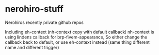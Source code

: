 # nerohiro-stuff
Nerohiros recently private github repos

Including eh-context (nh-context copy with default callback) 
nh-context is using lindens callback for brp-fivem-appearance, So either change the callback back to default, or use eh-context instead (same thing different name and different trigger)
